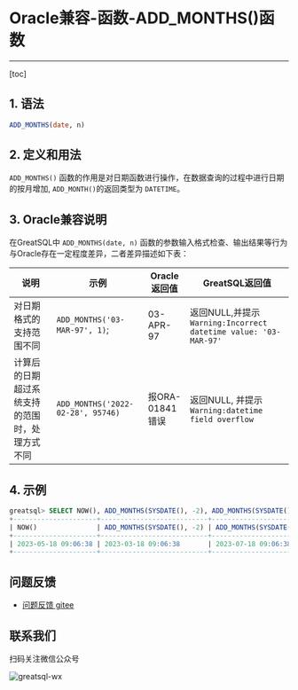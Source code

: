 # Oracle兼容-函数-ADD_MONTHS()函数
---
[toc]

## 1. 语法

```sql
ADD_MONTHS(date, n)
```

## 2. 定义和用法

`ADD_MONTHS()` 函数的作用是对日期函数进行操作，在数据查询的过程中进行日期的按月增加,  `ADD_MONTH()`的返回类型为 `DATETIME`。

## 3. Oracle兼容说明

在GreatSQL中 `ADD_MONTHS(date, n)` 函数的参数输入格式检查、输出结果等行为与Oracle存在一定程度差异，二者差异描述如下表：

| 说明 | 示例 | Oracle返回值 | GreatSQL返回值 |
| ---------------------------------------------------------- | -------------------- | --------------- | ------------------------------------------------------------ |
|对日期格式的支持范围不同 | `ADD_MONTHS('03-MAR-97', 1)`; | 03-APR-97 | 返回NULL,并提示`Warning:Incorrect datetime value: '03-MAR-97'` |
|计算后的日期超过系统支持的范围时，处理方式不同 | `ADD_MONTHS('2022-02-28', 95746)`| 报ORA-01841错误| 返回NULL, 并提示 `Warning:datetime field overflow`|


## 4. 示例

```sql
greatsql> SELECT NOW(), ADD_MONTHS(SYSDATE(), -2), ADD_MONTHS(SYSDATE(), +2);
+---------------------+---------------------------+---------------------------+
| NOW()               | ADD_MONTHS(SYSDATE(), -2) | ADD_MONTHS(SYSDATE(), +2) |
+---------------------+---------------------------+---------------------------+
| 2023-05-18 09:06:38 | 2023-03-18 09:06:38       | 2023-07-18 09:06:38       |
+---------------------+---------------------------+---------------------------+
```

**问题反馈**
---
- [问题反馈 gitee](https://gitee.com/GreatSQL/GreatSQL-Manual/issues)


**联系我们**
---

扫码关注微信公众号

![greatsql-wx](../greatsql-wx.jpg)
